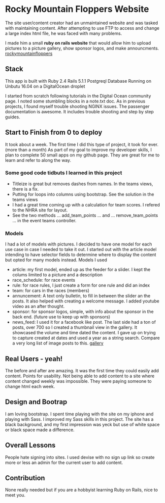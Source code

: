 # Rocky Mountain Floppers Website

The site user/content creator had an unmaintained website and was tasked with maintaining content.
After attempting to use FTP to access and change a large index html file, he was faced with 
many problems.

I made him a small **ruby on rails website** that would allow him to upload pictures to a picture gallery, 
show sponsor logos, and make announcments. 
[rockymountainfloppers](rockymountainfloppers.com)

## Stack
This app is built with
Ruby 2.4
Rails 5.1.1
Postgreql Database
Running on Unbutu 16.04 on a DigitalOcean droplet

I started from scratch following tutorials in the Digital Ocean community page.
I noted some stumbling blocks in a note.txt doc.
As in previous projects, I found myself trouble shooting NGINX issues. The passenger documentation is awesome. It includes trouble shooting and step by step guides.

## Start to Finish from 0 to deploy
It took about a week. The first time I did this type of project, it took for ever.(more than a month)
As part of my goal to improve my developer skills, I plan to complete 50 small apps on my github page.
They are great for me to learn and refer to along the way.

### Some good code tidbuts I learned in this project
* Titleize is great but removes dashes from names. In the teams views, there is a fix.
* Putting for loops into columns using bootstrap. See the solution in the teams views
* I had a great time coming up with a calculation for team scores. I refered to the NHRA site for layout.
* See the two methods ... add_team_points ... and ... remove_team_points ... in the event teams controller.
### Models
I had a lot of models with pictures. I decided to have one model for each use case in case I needed to take it out. I started out with the article model intending to have selector fields to determine where to display the content but opted for many models instead.
Models I used 
* article: my first model, ended up as the feeder for a slider. I kept the colums limited to a picture and a description
* race_schedule: for race events
* rule: for race rules, I just create a form for one rule and did an index
* team: for cars in the races (members)
* annuncement: A text only bulletin, to fill in between the slider an the posts. It also helped with creating a welcome message. I added youtube video as an after thought.
* sponsor: for sponsor logos, simple, with info about the sponsor in the back end. (future use to keep up with sponsors)
* news_feed: I used it for a facebook like post. The last side had a ton of posts, over 700 so I created a thumbnail view in the gallery. It showcased the volume and time dated the content. I gave up on trying to capture created at dates and used a year as a string search.
 Compare a very long list of image posts to this. [gallery](http://rockymountainfloppers.com/news_feeds)
 
## Real Users - yeah!
The before and after are amazing. It was the first time they could easily add content. Points for usability.
Not being able to add content to a site where content changed weekly was impossible. They were paying someone to change html each week. 

## Design and Bootrap
I am loving bootstrap. I spent time playing with the site on my iphone and playing with Sass. I improved my Sass skills in this project.
The site has a black background, and my first impression was yeck but use of white space or black space made a
difference.

## Overall Lessons 
People hate signing into sites. I used devise with no sign up link
so create more or less an admin for the current user to add content. 

## Contribution
None really needed but if you are a hobbyist learning Ruby on Rails, nice to meet you.